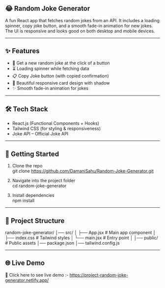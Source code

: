 ## 😂 Random Joke Generator

A fun React app that fetches random jokes from an API.
It includes a loading spinner, copy joke button, and a smooth fade-in animation for new jokes.
The UI is responsive and looks good on both desktop and mobile devices.

---
## ✨ Features

- 🎲 Get a new random joke at the click of a button
- ⏳ Loading spinner while fetching data
- 📋 Copy Joke button (with copied confirmation)
- 🎨 Beautiful responsive card design with shadow
- ✨ Smooth fade-in animation for jokes

---

## 🛠️ Tech Stack

- React.js (Functional Components + Hooks)
- Tailwind CSS (for styling & responsiveness)
- Joke API – Official Joke API

---

## 🚀 Getting Started
1. Clone the repo<br/>
git clone https://github.com/DamaniSahu/Random-Joke-Generator.git

2. Navigate into the project folder<br/>
cd random-joke-generator

3. Install dependencies<br/>
npm install

---

## 📂 Project Structure
random-joke-generator/
│── src/
│   ├── App.jsx      # Main app component
│   ├── index.css    # Tailwind styles
│   └── main.jsx     # Entry point
│
│── public/          # Public assets
│── package.json
│── tailwind.config.js

---

## 🌐 Live Demo

🔗 Click here to see live demo :- 
https://project-random-joke-generator.netlify.app/



